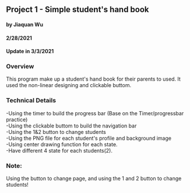 ## Project 1 - Simple student's hand book
#### by Jiaquan Wu
#### 2/28/2021
#### Update in 3/3/2021

### Overview
This program make up a student's hand book for their parents to used. It used the non-linear designing
and clickable buttom.


### Technical Details

-Using the timer to build the progress bar (Base on the Timer/progressbar practice)  
-Using the clickable buttom to build the navigation bar  
-Using the 1&2 button to change students  
-Using the PNG file for each student's profile and background image  
-Using center drawing function for each state.  
-Have different 4 state for each students(2).  

### Note:

Using the button to change page, and using the 1 and 2 button to change students! 

